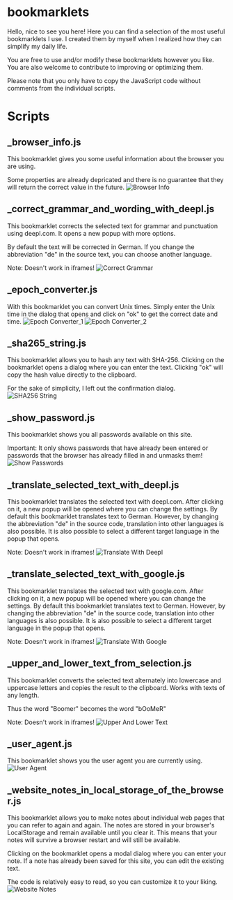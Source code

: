 # bookmarklets

Hello, nice to see you here! Here you can find a selection of the most useful bookmarklets I use. I created them by myself when I realized how they can simplify my daily life.

You are free to use and/or modify these bookmarklets however you like. You are also welcome to contribute to improving or optimizing them.

Please note that you only have to copy the JavaScript code without comments from the individual scripts.

# Scripts
## _browser_info.js
This bookmarklet gives you some useful information about the browser you are using. 

Some properties are already depricated and there is no guarantee that they will return the correct value in the future.
![Browser Info](screenshots/_browser_info.png "Browser Info")

## _correct_grammar_and_wording_with_deepl.js
This bookmarklet corrects the selected text for grammar and punctuation using deepl.com. It opens a new popup with more options. 

By default the text will be corrected in German. If you change the abbreviation "de" in the source text, you can choose another language.

Note: Doesn't work in iframes!
![Correct Grammar](screenshots/_correct_grammar_and_wording_with_deepl.png "Correct Grammar")

## _epoch_converter.js
With this bookmarklet you can convert Unix times. Simply enter the Unix time in the dialog that opens and click on "ok" to get the correct date and time.
![Epoch Converter_1](screenshots/_epoch_converter1.png "Epoch Converter")
![Epoch Converter_2](screenshots/_epoch_converter2.png "Epoch Converter")

## _sha265_string.js
This bookmarklet allows you to hash any text with SHA-256. Clicking on the bookmarklet opens a dialog where you can enter the text. Clicking "ok" will copy the hash value directly to the clipboard. 

For the sake of simplicity, I left out the confirmation dialog.
![SHA256 String](screenshots/_sha265_string.png "SHA256 String")

## _show_password.js
This bookmarklet shows you all passwords available on this site. 

Important: It only shows passwords that have already been entered or passwords that the browser has already filled in and unmasks them!
![Show Passwords](screenshots/_show_password.png "Show Passwords")

## _translate_selected_text_with_deepl.js
This bookmarklet translates the selected text with deepl.com. After clicking on it, a new popup will be opened where you can change the settings. By default this bookmarklet translates text to German. However, by changing the abbreviation "de" in the source code, translation into other languages is also possible. It is also possible to select a different target language in the popup that opens.

Note: Doesn't work in iframes!
![Translate With Deepl](screenshots/_translate_selected_text_with_deepl.png "Translate With Deepl")

## _translate_selected_text_with_google.js
This bookmarklet translates the selected text with google.com. After clicking on it, a new popup will be opened where you can change the settings. By default this bookmarklet translates text to German. However, by changing the abbreviation "de" in the source code, translation into other languages is also possible. It is also possible to select a different target language in the popup that opens.

Note: Doesn't work in iframes!
![Translate With Google](screenshots/_translate_selected_text_with_google.png "Translate With Google")

## _upper_and_lower_text_from_selection.js
This bookmarklet converts the selected text alternately into lowercase and uppercase letters and copies the result to the clipboard. Works with texts of any length.

Thus the word "Boomer" becomes the word "bOoMeR"

Note: Doesn't work in iframes!
![Upper And Lower Text](screenshots/_upper_and_lower_text_from_selection.png "Upper And Lower Text")

## _user_agent.js
This bookmarklet shows you the user agent you are currently using.
![User Agent](screenshots/_user_agent.png "User Agent")

## _website_notes_in_local_storage_of_the_browser.js
This bookmarklet allows you to make notes about individual web pages that you can refer to again and again. The notes are stored in your browser's LocalStorage and remain available until you clear it. This means that your notes will survive a browser restart and will still be available.

Clicking on the bookmarklet opens a modal dialog where you can enter your note. If a note has already been saved for this site, you can edit the existing text.

The code is relatively easy to read, so you can customize it to your liking.
![Website Notes](screenshots/_website_notes_in_local_storage_of_the_browser.png "Website Notes")
